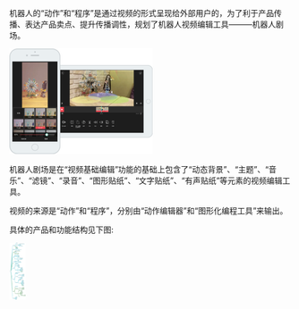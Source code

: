 机器人的“动作”和“程序”是通过视频的形式呈现给外部用户的，为了利于产品传播、表达产品卖点、提升传播调性，规划了机器人视频编辑工具———机器人剧场。

<img src="/assets/RobotTheather.png" style="zoom:25%;" />

机器人剧场是在“视频基础编辑”功能的基础上包含了“动态背景”、“主题”、“音乐”、“滤镜”、“录音”、“图形贴纸”、“文字贴纸”、“有声贴纸”等元素的视频编辑工具。  

视频的来源是“动作”和“程序”，分别由“动作编辑器”和“图形化编程工具”来输出。

具体的产品和功能结构见下图:

<img src="/assets/VideoEditorFeatureScope.png" style="zoom:10%;" />